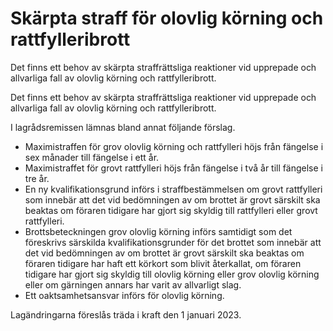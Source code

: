 # Skärpta straff för olovlig körning och rattfylleribrott

Det finns ett behov av skärpta straffrättsliga reaktioner vid upprepade och allvarliga fall av olovlig körning och rattfylleribrott.

Det finns ett behov av skärpta straffrättsliga reaktioner vid upprepade och allvarliga fall av olovlig körning och rattfylleribrott.

I lagrådsremissen lämnas bland annat följande förslag.

* Maximistraffen för grov olovlig körning och rattfylleri höjs från fängelse i sex månader till fängelse i ett år.
* Maximistraffet för grovt rattfylleri höjs från fängelse i två år till fängelse i tre år.
* En ny kvalifikationsgrund införs i straffbestämmelsen om grovt rattfylleri som innebär att det vid bedömningen av om brottet är grovt särskilt ska beaktas om föraren tidigare har gjort sig skyldig till rattfylleri eller grovt rattfylleri.
* Brottsbeteckningen grov olovlig körning införs samtidigt som det föreskrivs särskilda kvalifikationsgrunder för det brottet som innebär att det vid bedömningen av om brottet är grovt särskilt ska beaktas om föraren tidigare har haft ett körkort som blivit återkallat, om föraren tidigare har gjort sig skyldig till olovlig körning eller grov olovlig körning eller om gärningen annars har varit av allvarligt slag.
* Ett oaktsamhetsansvar införs för olovlig körning.

Lagändringarna föreslås träda i kraft den 1 januari 2023.
